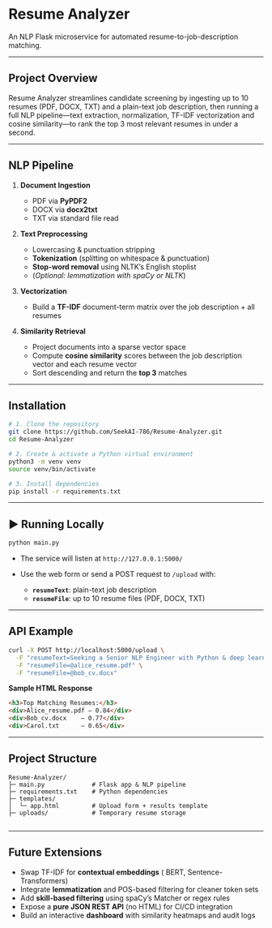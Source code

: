 # Resume Analyzer

An NLP Flask microservice for automated resume-to-job-description matching.

---

##  Project Overview

Resume Analyzer streamlines candidate screening by ingesting up to 10 resumes (PDF, DOCX, TXT) and a plain-text job description, then running a full NLP pipeline—text extraction, normalization, TF-IDF vectorization and cosine similarity—to rank the top 3 most relevant resumes in under a second.

---

##  NLP Pipeline

1. **Document Ingestion**  
   - PDF via **PyPDF2**  
   - DOCX via **docx2txt**  
   - TXT via standard file read  

2. **Text Preprocessing**  
   - Lowercasing & punctuation stripping  
   - **Tokenization** (splitting on whitespace & punctuation)  
   - **Stop-word removal** using NLTK’s English stoplist  
   - (_Optional: lemmatization with spaCy or NLTK_)  

3. **Vectorization**  
   - Build a **TF-IDF** document-term matrix over the job description + all resumes  

4. **Similarity Retrieval**  
   - Project documents into a sparse vector space  
   - Compute **cosine similarity** scores between the job description vector and each resume vector  
   - Sort descending and return the **top 3** matches  

---

##  Installation

```bash
# 1. Clone the repository
git clone https://github.com/SeekAI-786/Resume-Analyzer.git
cd Resume-Analyzer

# 2. Create & activate a Python virtual environment
python3 -m venv venv
source venv/bin/activate

# 3. Install dependencies
pip install -r requirements.txt
````

---

## ▶ Running Locally

```bash
python main.py
```

* The service will listen at `http://127.0.0.1:5000/`
* Use the web form or send a POST request to `/upload` with:

  * **`resumeText`**: plain-text job description
  * **`resumeFile`**: up to 10 resume files (PDF, DOCX, TXT)

---

##  API Example

```bash
curl -X POST http://localhost:5000/upload \
  -F "resumeText=Seeking a Senior NLP Engineer with Python & deep learning expertise" \
  -F "resumeFile=@alice_resume.pdf" \
  -F "resumeFile=@bob_cv.docx"
```

**Sample HTML Response**

```html
<h3>Top Matching Resumes:</h3>
<div>Alice_resume.pdf — 0.84</div>
<div>Bob_cv.docx    — 0.77</div>
<div>Carol.txt      — 0.65</div>
```

---

##  Project Structure

```
Resume-Analyzer/
├─ main.py             # Flask app & NLP pipeline
├─ requirements.txt    # Python dependencies
├─ templates/
│  └─ app.html         # Upload form + results template
├─ uploads/            # Temporary resume storage


```

---

##  Future Extensions

* Swap TF-IDF for **contextual embeddings** ( BERT, Sentence-Transformers)
* Integrate **lemmatization** and POS-based filtering for cleaner token sets
* Add **skill-based filtering** using spaCy’s Matcher or regex rules
* Expose a **pure JSON REST API** (no HTML) for CI/CD integration
* Build an interactive **dashboard** with similarity heatmaps and audit logs




```
